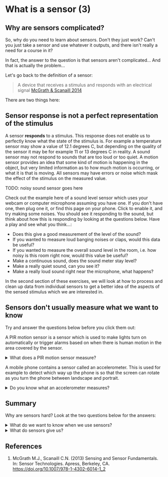 # What is a sensor (3)
## Why are sensors complicated?

So, why do you need to learn about sensors. Don't they just work? Can't you just take a sensor and use whatever it outputs, and there isn't really a need for a course in it?

In fact, the answer to the question is that sensors aren't complicated... And that is actually the problem...

Let's go back to the definition of a sensor:

> A device that receives a stimulus and responds with an electrical signal [McGrath & Scanaill 2014](#mands)

There are two things here:

## Sensor response is not a perfect representation of the stimulus

A sensor **responds** to a stimulus. This response does not enable us to perfectly know what the state of the stimulus is. For example a temperature sensor may show a value of 12.1 degrees C, but depending on the quality of the sensor it may be for example 11 or 13 degrees C in reality. A sound sensor may not respond to sounds that are too loud or too quiet. A motion sensor provides an idea that some kind of motion is happening in the object, but very limited information as to how much motion is occurring, or what it is that is moving. All sensors may have errors or noise which mask the effect of the stimulus on the measured value.

TODO: noisy sound sensor goes here

Check out the example here of a sound level sensor which uses your webcam or computer microphone assuming you have one. If you don't have one, then plug one it, or find this page on your phone. Click to enable it, and try making some noises. You should see it responding to the sound, but think about how this is responding by looking at the questions below. Have a play and see what you think...:

- Does this give a good measurement of the level of the sound?
- If you wanted to measure loud banging noises or claps, would this data be useful?
- If you wanted to measure the overall sound level in the room, i.e. how noisy is this room right now, would this value be useful?
- Make a continuous sound, does the sound meter stay level?
- Make a really quiet sound, can you see it?
- Make a really loud sound right near the microphone, what happens?

In the second section of these exercises, we will look at how to process and clean up data from individual sensors to get a better idea of the aspects of the sensed stimulus which we are interested in. 

## Sensors don't usually measure what we want to know

Try and answer the questions below before you click them out:

A PIR motion sensor is a sensor which is used to make lights turn on automatically or trigger alarms based on when there is human motion in the area covered by the sensor.
<details>
<summary>What does a PIR motion sensor measure?</summary>

### Did you say 'motion', or 'human motion', or 'people moving'?

This is what we want to know from a motion sensor, but in reality, all a PIR motion sensor measures is infrared radiation hitting two parts of the sensor. This responds to heat emitted by people or animals moving in the view of the sensor; when the difference in value between the two parts of the sensor changes, the motion sensor outputs a value to notify us that there is motion in the area of the sensor.

### In practice motion sensors don't always respond as we wish - for example:

1) Sensors targeted at detecting humans, such as security lights, are often triggered by animals, passing cars with warm engines or other changes in emitted heat that occur in the area of the sensor.
2) Changes in temperature due to weather conditions may cause the sensor to trigger.
3) It is possible to use insulating material or shields between a person and the sensor to stop a sensor firing. 
4) If someone is not emitting sufficient heat due to extremely cold weather and associated clothing, or the temperature is very similar to human body temperature, the sensor range is diminished.
5) The sensor has no idea of identity, so security alarms can't tell the difference between someone who is meant to be there and an unwanted intruder. This can cause false alarms.
---
</details>

A mobile phone contains a sensor called an accelerometer. This is used for example to detect which way up the phone is so that the screen can rotate as you turn the phone between landscape and portrait. 

<details>
<summary>Do you know what an accelerometer measures?</summary>

### Not motion or acceleration

An accelerometer does not measure either motion of the device or how it is oriented. In fact, an accelerometer measures the bending of tiny weighted springs inside the sensor chip. These respond to acceleration forces on the device, including those caused by gravity. Because of this gravitational force effect, accelerometers can be used to understand which way is down relative to the phone's current orientation. This means that when the phone is still, an accelerometer can be used to detect whether the phone is being held in landscape or portrait orientation and to rotate the phone display accordingly.

### What goes wrong with orientation sensing

We want the phone display to orient such that it is the way up that the person requires, i.e. so they can see and read the screen naturally. Doing this with a simple sensor like an accelerometer means that:
1) If the phone is jogged around, e.g. by someone running with their phone out, the accelerations due to this motion may cause the displayed image to rotate even though the phone is still in the original orientation.
2) If a person lies down in such a way that their phone is angled somewhere between the two trigger angles, the phone may switch from one to another and back irritatingly.
3) Phones don't sense orientation correctly in freefall or in space.
4) If content on the display is wrongly oriented, it is impossible to correct for it. For example if a video is taken sideways, when you tilt the screen to correct for it, the video then reorients to still be sideways.
</details>

## Summary

Why are sensors hard? Look at the two questions below for the answers:

<details>
<summary>
What do we want to know when we use sensors?
</summary>
Most of the time when we use a sensor, we want to infer something about the state of the world, or what is happening in it. For example with a motion sensor, we may want to know if there is someone unwanted within our building. With an accelerometer, we may want to know how a device is being held, or how it is being moved.
</details>

<details>
<summary>
What do sensors give us?
</summary>
Sensors give us relatively simple measurements of physical quantities, which may be of varying levels of accuracy. There may be some interpretation placed on top of this, but fundamentally, whilst what we ideally want is to have a sensor that tells us what we want to know, what we typically have is a sensor or sensors that respond to the physical state of the world, and we must use that to infer the underlying state that we are interested in.
</details>

## References

1. <a id="mands"></a>McGrath M.J., Scanaill C.N. (2013) Sensing and Sensor Fundamentals. In: Sensor Technologies. Apress, Berkeley, CA. https://doi.org/10.1007/978-1-4302-6014-1_2

